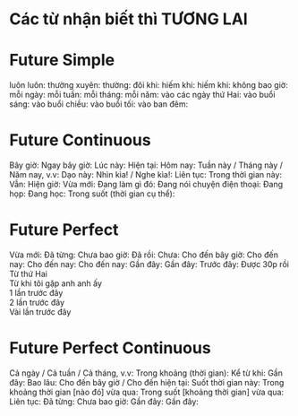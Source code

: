 # Các từ nhận biết thì TƯƠNG LAI
# Future Simple
luôn luôn: 
thường xuyên: 
thường: 
đôi khi: 
hiếm khi: 
hiếm khi: 
không bao giờ: 
mỗi ngày: 
mỗi tuần: 
mỗi tháng: 
mỗi năm: 
vào các ngày thứ Hai: 
vào buổi sáng: 
vào buổi chiều: 
vào buổi tối: 
vào ban đêm: 

# Future Continuous
Bây giờ: 
Ngay bây giờ: 
Lúc này: 
Hiện tại: 
Hôm nay: 
Tuần này / Tháng này / Năm nay, v.v: 
Dạo này: 
Nhìn kìa! / Nghe kìa!: 
Liên tục: 
Trong thời gian này: 
Vẫn: 
Hiện giờ: 
Vừa mới: 
Đang làm gì đó: 
Đang nói chuyện điện thoại: 
Đang họp: 
Đang học: 
Trong suốt (thời gian cụ thể): 

# Future Perfect
Vừa mới: 
Đã từng: 
Chưa bao giờ: 
Đã rồi: 
Chưa: 
Cho đến bây giờ: 
Cho đến nay: 
Cho đến nay: 
Cho đến nay: 
Gần đây: 
Gần đây: 
Trước đây: 
Được 30p rồi     
Từ thứ Hai       
Từ khi tôi gặp anh anh ấy                   
1 lần trước đây        
2 lần trước đây       
Vài lần trước đây

# Future Perfect Continuous
Cả ngày / Cả tuần / Cả tháng, v.v: 
Trong khoảng (thời gian): 
Kể từ khi: 
Gần đây: 
Bao lâu: 
Cho đến bây giờ / Cho đến hiện tại: 
Suốt thời gian này: 
Trong khoảng thời gian [nào đó] vừa qua: 
Trong suốt [khoảng thời gian] vừa qua: 
Liên tục: 
Đã từng: 
Chưa bao giờ: 
Gần đây: 
Gần đây: 